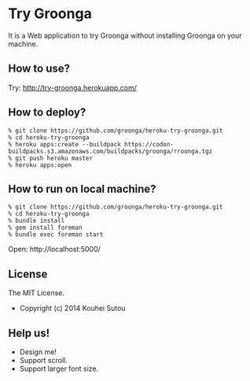 # Try Groonga

It is a Web application to try Groonga without installing Groonga on
your machine.

## How to use?

Try: http://try-groonga.herokuapp.com/

## How to deploy?

    % git clone https://github.com/groonga/heroku-try-groonga.git
    % cd heroku-try-groonga
    % heroku apps:create --buildpack https://codon-buildpacks.s3.amazonaws.com/buildpacks/groonga/rroonga.tgz
    % git push heroku master
    % heroku apps:open

## How to run on local machine?

    % git clone https://github.com/groonga/heroku-try-groonga.git
    % cd heroku-try-groonga
    % bundle install
    % gem install foreman
    % bundle exec foreman start

Open: http://localhost:5000/

## License

The MIT License.

  * Copyright (c) 2014 Kouhei Sutou

## Help us!

  * Design me!
  * Support scroll.
  * Support larger font size.
